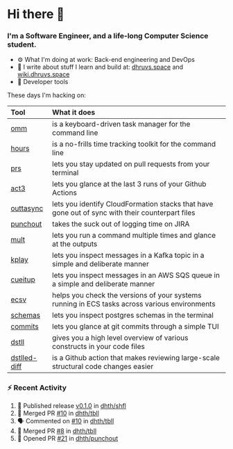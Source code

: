 Hi there 👋
===

### I'm a Software Engineer, and a life-long Computer Science student.


- ⚙️  What I'm doing at work: Back-end engineering and DevOps
- 🌱 I write about stuff I learn and build at:
    [dhruvs.space](https://dhruvs.space) and [wiki.dhruvs.space](https://wiki.dhruvs.space)
- 💙 Developer tools

These days I'm hacking on:

| Tool                                                        | What it does                                                                                    |
|:------------------------------------------------------------|:------------------------------------------------------------------------------------------------|
| [omm](https://github.com/dhth/omm)                          | is a keyboard-driven task manager for the command line                                          |
| [hours](https://github.com/dhth/hours)                      | is a no-frills time tracking toolkit for the command line                                       |
| [prs](https://github.com/dhth/prs)                          | lets you stay updated on pull requests from your terminal                                       |
| [act3](https://github.com/dhth/act3)                        | lets you glance at the last 3 runs of your Github Actions                                       |
| [outtasync](https://github.com/dhth/outtasync)              | lets you identify CloudFormation stacks that have gone out of sync with their counterpart files |
| [punchout](https://github.com/dhth/punchout)                | takes the suck out of logging time on JIRA                                                      |
| [mult](https://github.com/dhth/mult)                        | lets you run a command multiple times and glance at the outputs                                 |
| [kplay](https://github.com/dhth/kplay)                      | lets you inspect messages in a Kafka topic in a simple and deliberate manner                    |
| [cueitup](https://github.com/dhth/cueitup)                  | lets you inspect messages in an AWS SQS queue in a simple and deliberate manner                 |
| [ecsv](https://github.com/dhth/ecsv)                        | helps you check the versions of your systems running in ECS tasks across various environments   |
| [schemas](https://github.com/dhth/schemas)                  | lets you inspect postgres schemas in the terminal                                               |
| [commits](https://github.com/dhth/commits)                  | lets you glance at git commits through a simple TUI                                             |
| [dstll](https://github.com/dhth/dstll)                      | gives you a high level overview of various constructs in your code files                        |
| [dstlled-diff](https://github.com/dhth/dstlled-diff-action) | is a Github action that makes reviewing large-scale structural code changes easier              |

### :zap: Recent Activity

<!--START_SECTION:activity-->
1. 🚀 Published release [v0.1.0](https://github.com/dhth/shfl/releases/tag/v0.1.0) in [dhth/shfl](https://github.com/dhth/shfl)
2. 🎉 Merged PR [#10](https://github.com/dhth/tbll/pull/10) in [dhth/tbll](https://github.com/dhth/tbll)
3. 🗣 Commented on [#10](https://github.com/dhth/tbll/pull/10#issuecomment-2550094550) in [dhth/tbll](https://github.com/dhth/tbll)
4. 🎉 Merged PR [#8](https://github.com/dhth/tbll/pull/8) in [dhth/tbll](https://github.com/dhth/tbll)
5. 💪 Opened PR [#21](https://github.com/dhth/punchout/pull/21) in [dhth/punchout](https://github.com/dhth/punchout)
<!--END_SECTION:activity-->
